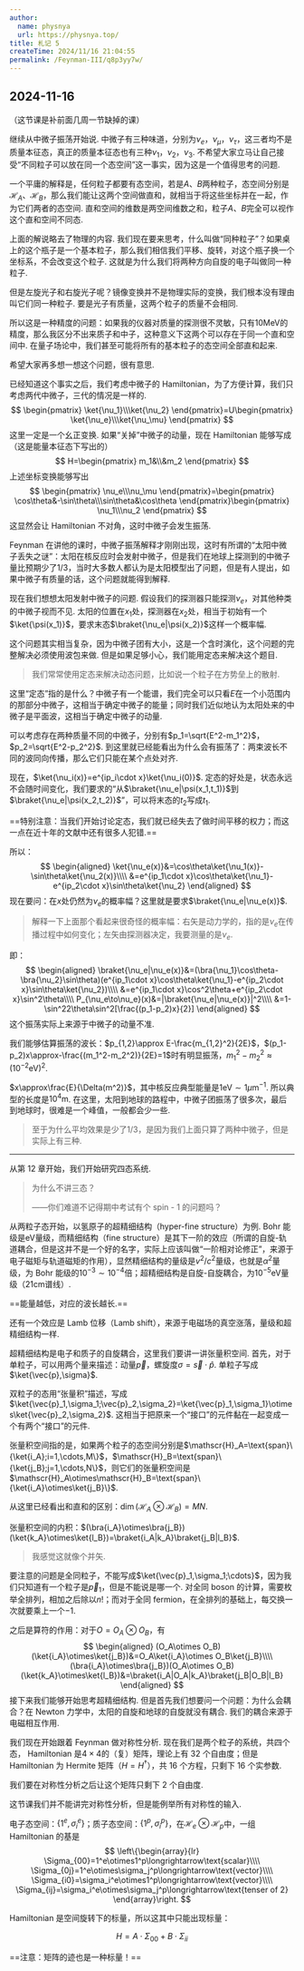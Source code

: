 ```yaml
---
author:
  name: physnya
  url: https://physnya.top/
title: 札记 5
createTime: 2024/11/16 21:04:55
permalink: /Feynman-III/q8p3yy7w/
---
```

## 2024-11-16

（这节课是补前面几周一节缺掉的课）

继续从中微子振荡开始说. 中微子有三种味道，分别为$\nu_e$，$\nu_\mu$，$\nu_\tau$，这三者均不是质量本征态，真正的质量本征态也有三种$\nu_1$，$\nu_2$，$\nu_3$. 不希望大家立马让自己接受“不同粒子可以放在同一个态空间”这一事实，因为这是一个值得思考的问题.

一个平庸的解释是，任何粒子都要有态空间，若是$A$、$B$两种粒子，态空间分别是$\mathscr{H}_A$、$\mathscr{H}_B$，那么我们能让这两个空间做直和，就相当于将这些坐标并在一起，作为它们两者的态空间. 直和空间的维数是两空间维数之和，粒子$A$、$B$完全可以视作这个直和空间不同态.

上面的解说略去了物理的内容. 我们现在要来思考，什么叫做“同种粒子”？如果桌上的这个瓶子是一个基本粒子，那么我们相信我们平移、旋转，对这个瓶子换一个坐标系，不会改变这个粒子. 这就是为什么我们将两种方向自旋的电子叫做同一种粒子.

但是左旋光子和右旋光子呢？镜像变换并不是物理实际的变换，我们根本没有理由叫它们同一种粒子. 要是光子有质量，这两个粒子的质量不会相同.

所以这是一种精度的问题：如果我的仪器对质量的探测很不灵敏，只有$10\text{MeV}$的精度，那么我区分不出来质子和中子，这种意义下这两个可以存在于同一个直和空间中. 在量子场论中，我们甚至可能将所有的基本粒子的态空间全部直和起来.

希望大家再多想一想这个问题，很有意思.

已经知道这个事实之后，我们考虑中微子的 Hamiltonian，为了方便计算，我们只考虑两代中微子，三代的情况是一样的.
$$
\begin{pmatrix}
\ket{\nu_1}\\\ket{\nu_2}
\end{pmatrix}=U\begin{pmatrix}
\ket{\nu_e}\\\ket{\nu_\mu}
\end{pmatrix}
$$
这里一定是一个幺正变换. 如果“关掉”中微子的动量，现在 Hamiltonian 能够写成（这是能量本征态下写出的）
$$
H=\begin{pmatrix}
m_1&\\&m_2
\end{pmatrix}
$$
上述坐标变换能够写出
$$
\begin{pmatrix}
\nu_e\\\nu_\mu
\end{pmatrix}=\begin{pmatrix}
\cos\theta&-\sin\theta\\\sin\theta&\cos\theta
\end{pmatrix}\begin{pmatrix}
\nu_1\\\nu_2
\end{pmatrix}
$$
这显然会让 Hamiltonian 不对角，这时中微子会发生振荡.

Feynman 在讲他的课时，中微子振荡解释才刚刚出现，这时有所谓的“太阳中微子丢失之谜”：太阳在核反应时会发射中微子，但是我们在地球上探测到的中微子量比预期少了$1/3$，当时大多数人都认为是太阳模型出了问题，但是有人提出，如果中微子有质量的话，这个问题就能得到解释.

现在我们想想太阳发射中微子的问题. 假设我们的探测器只能探测$\nu_e$，对其他种类的中微子视而不见. 太阳的位置在$x_1$处，探测器在$x_2$处，相当于初始有一个$\ket{\psi(x_1)}$，要求末态$\braket{\nu_e|\psi(x_2)}$这样一个概率幅.

这个问题其实相当复杂，因为中微子团有大小，这是一个含时演化，这个问题的完整解决必须使用波包来做. 但是如果足够小心，我们能用定态来解决这个题目.

> 我们常常使用定态来解决动态问题，比如说一个粒子在方势垒上的散射.

这里“定态”指的是什么？中微子有一个能谱，我们完全可以只看$E$在一个小范围内的那部分中微子，这相当于确定中微子的能量；同时我们近似地认为太阳处来的中微子是平面波，这相当于确定中微子的动量.

可以考虑存在两种质量不同的中微子，分别有$p_1=\sqrt{E^2-m_1^2}$，$p_2=\sqrt{E^2-p_2^2}$. 到这里就已经能看出为什么会有振荡了：两束波长不同的波同向传播，那么它们只能在某个点处对齐.

现在，$\ket{\nu_i(x)}=e^{ip_i\cdot x}\ket{\nu_i(0)}$. 定态的好处是，状态永远不会随时间变化，我们要求的“从$\braket{\nu_e|\psi(x_1,t_1)}$到$\braket{\nu_e|\psi(x_2,t_2)}$”，可以将末态的$t_2$写成$t_1$.

==特别注意：当我们开始讨论定态，我们就已经失去了做时间平移的权力；而这一点在近十年的文献中还有很多人犯错.==

所以：
$$
\begin{aligned}
\ket{\nu_e(x)}&=\cos\theta\ket{\nu_1(x)}-\sin\theta\ket{\nu_2(x)}\\\\
&=e^{ip_1\cdot x}\cos\theta\ket{\nu_1}-e^{ip_2\cdot x}\sin\theta\ket{\nu_2}
\end{aligned}
$$
现在要问：在$x$处仍然为$\nu_e$的概率幅？这里就是要求$\braket{\nu_e|\nu_e(x)}$.

> 解释一下上面那个看起来很奇怪的概率幅：右矢是动力学的，指的是$\nu_e$在传播过程中如何变化；左矢由探测器决定，我要测量的是$\nu_e$.

即：
$$
\begin{aligned}
\braket{\nu_e|\nu_e(x)}&=(\bra{\nu_1}\cos\theta-\bra{\nu_2}\sin\theta)(e^{ip_1\cdot x}\cos\theta\ket{\nu_1}-e^{ip_2\cdot x}\sin\theta\ket{\nu_2})\\\\
&=e^{ip_1\cdot x}\cos^2\theta+e^{ip_2\cdot x}\sin^2\theta\\\\
P_{\nu_e\to\nu_e}(x)&=|\braket{\nu_e|\nu_e(x)}|^2\\\\
&=1-\sin^22\theta\sin^2[\frac{(p_1-p_2)x}{2}]
\end{aligned}
$$
这个振荡实际上来源于中微子的动量不准.

我们能够估算振荡的波长：$p_{1,2}\approx E-\frac{m_{1,2}^2}{2E}$，$(p_1-p_2)x\approx-\frac{(m_1^2-m_2^2)}{2E}=1$时有明显振荡，$m_1^2-m_2^2\approx(10^{-2}\text{eV})^2$.

$x\approx\frac{E}{\Delta(m^2)}$，其中核反应典型能量是$1\text{eV}\sim1\mu\text{m}^{-1}$. 所以典型的长度是$10^4\text{m}$. 在这里，太阳到地球的路程中，中微子团振荡了很多次，最后到地球时，很难是一个峰值，一般都会少一些.

> 至于为什么平均效果是少了$1/3$，是因为我们上面只算了两种中微子，但是实际上有三种.

---

从第 12 章开始，我们开始研究四态系统.

> 为什么不讲三态？
>
> ——你们难道不记得期中考试有个 spin - 1 的问题吗？

从两粒子态开始，以氢原子的超精细结构（hyper-fine structure）为例. Bohr 能级是$\text{eV}$量级，而精细结构（fine structure）是其下一阶的效应（所谓的自旋-轨道耦合，但是这并不是一个好的名字，实际上应该叫做“一阶相对论修正”，来源于电子磁矩与轨道磁矩的作用），显然精细结构的量级是$v^2/c^2$量级，也就是$\alpha^2$量级，为 Bohr 能级的$10^{-3}\sim10^{-4}$倍；超精细结构是自旋-自旋耦合，为$10^{-5}\text{eV}$量级（$21\text{cm}$谱线）.

==能量越低，对应的波长越长.==

还有一个效应是 Lamb 位移（Lamb shift），来源于电磁场的真空涨落，量级和超精细结构一样.

超精细结构是电子和质子的自旋耦合，这里我们要讲一讲张量积空间. 首先，对于单粒子，可以用两个量来描述：动量$\vec{p}$，螺旋度$\sigma=\vec{s}\cdot\hat{p}$. 单粒子写成$\ket{\vec{p},\sigma}$.

双粒子的态用“张量积”描述，写成$\ket{\vec{p}_1,\sigma_1;\vec{p}_2,\sigma_2}=\ket{\vec{p}_1,\sigma_1}\otimes\ket{\vec{p}_2,\sigma_2}$. 这相当于把原来一个“接口”的元件黏在一起变成一个有两个“接口”的元件.

张量积空间指的是，如果两个粒子的态空间分别是$\mathscr{H}_A=\text{span}\{\ket{i_A};i=1,\cdots,M\}$，$\mathscr{H}_B=\text{span}\{\ket{j_B};j=1,\cdots,N\}$，则它们的张量积空间是$\mathscr{H}_A\otimes\mathscr{H}_B=\text{span}\{\ket{i_A}\otimes\ket{j_B}\}$.

从这里已经看出和直和的区别：$\dim(\mathscr{H}_A\otimes\mathscr{H}_B)=MN$.

张量积空间的内积：$(\bra{i_A}\otimes\bra{j_B})(\ket{k_A}\otimes\ket{l_B})=\braket{i_A|k_A}\braket{j_B|l_B}$.

> 我感觉这就像个并矢.

要注意的问题是全同粒子，不能写成$\ket{\vec{p}_1,\sigma_1;\cdots}$，因为我们只知道有一个粒子是$\vec{p}_1$，但是不能说是哪一个. 对全同 boson 的计算，需要枚举全排列，相加之后除以$n!$；而对于全同 fermion，在全排列的基础上，每交换一次就要乘上一个$-1$.

之后是算符的作用：对于$O=O_A\otimes O_B$，有
$$
\begin{aligned}
(O_A\otimes O_B)(\ket{i_A}\otimes\ket{j_B})&=O_A\ket{i_A}\otimes O_B\ket{j_B}\\\\
(\bra{i_A}\otimes\bra{j_B})(O_A\otimes O_B)(\ket{k_A}\otimes\ket{l_B})&=\braket{i_A|O_A|k_A}\braket{j_B|O_B|l_B}
\end{aligned}
$$
接下来我们能够开始思考超精细结构. 但是首先我们想要问一个问题：为什么会耦合？在 Newton 力学中，太阳的自旋和地球的自旋就没有耦合. 我们的耦合来源于电磁相互作用.

我们现在开始跟着 Feynman 做对称性分析. 现在我们是两个粒子的系统，共四个态， Hamiltonian 是$4\times4$的（复）矩阵，理论上有 32 个自由度；但是 Hamiltonian 为 Hermite 矩阵（$H=H^\dagger$），共 16 个方程，只剩下 16 个实参数.

我们要在对称性分析之后让这个矩阵只剩下 2 个自由度.

这节课我们并不能讲完对称性分析，但是能例举所有对称性的输入.

电子态空间：$\{1^e,\sigma_i^e\}$；质子态空间：$\{1^p,\sigma_i^p\}$，在$\mathscr{H}_e\otimes\mathscr{H}_p$中，一组 Hamiltonian 的基是
$$
\left\{\begin{array}{lr}
\Sigma_{00}=1^e\otimes1^p\longrightarrow\text{scalar}\\\\
\Sigma_{0j}=1^e\otimes\sigma_j^p\longrightarrow\text{vector}\\\\
\Sigma_{i0}=\sigma_i^e\otimes1^p\longrightarrow\text{vector}\\\\
\Sigma_{ij}=\sigma_i^e\otimes\sigma_j^p\longrightarrow\text{tenser of 2}
\end{array}\right.
$$

Hamiltonian 是空间旋转下的标量，所以这其中只能出现标量：

$$
H=A\cdot\Sigma_{00}+B\cdot\Sigma_{ii}
$$

==注意：矩阵的迹也是一种标量！==
